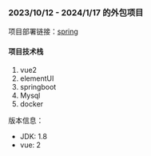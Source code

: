  ### 2023/10/12 - 2024/1/17 的外包项目  

项目部署链接：[spring](http://jubijia.com)  

#### 项目技术栈  
1. vue2  
2. elementUI  
3. springboot  
4. Mysql  
5. docker  

版本信息：
- JDK: 1.8
- vue: 2






